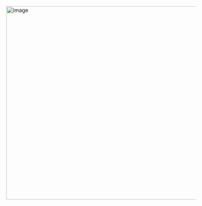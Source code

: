 <img width="648" height="514" alt="image" src="https://github.com/user-attachments/assets/ce413cfa-75ba-4dfc-b856-69412679038d" />
